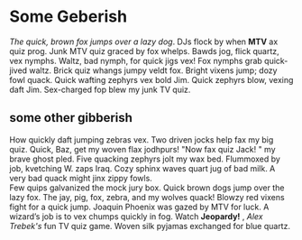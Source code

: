 # Some Geberish

*The quick, brown fox jumps over a lazy dog*. DJs flock by when **MTV** ax quiz prog.
Junk MTV quiz graced by fox whelps. Bawds jog, flick quartz, vex nymphs. Waltz,
bad nymph, for quick jigs vex! Fox nymphs grab quick-jived waltz.
Brick quiz whangs jumpy veldt fox. Bright vixens jump; dozy fowl quack.
Quick wafting zephyrs vex bold Jim. Quick zephyrs blow, vexing daft Jim.
Sex-charged fop blew my junk TV quiz.

## some other gibberish

How quickly daft jumping zebras vex. Two driven jocks help fax my big quiz.
Quick, Baz, get my woven flax jodhpurs! "Now fax quiz Jack!
" my brave ghost pled. Five quacking zephyrs jolt my wax bed.
Flummoxed by job, kvetching W. zaps Iraq. Cozy sphinx waves quart jug of bad milk.
A very bad quack might jinx zippy fowls.  
Few quips galvanized the mock jury box. Quick brown dogs jump over the lazy fox.
The jay, pig, fox, zebra, and my wolves quack! Blowzy red vixens fight for a quick jump.
Joaquin Phoenix was gazed by MTV for luck. A wizard’s job is to vex chumps quickly in fog.
Watch **Jeopardy!** , *Alex Trebek's* fun TV quiz game. Woven silk pyjamas exchanged for blue quartz.
